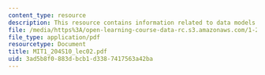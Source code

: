```yaml
---
content_type: resource
description: This resource contains information related to data models and normalization.
file: /media/https%3A/open-learning-course-data-rc.s3.amazonaws.com/1-204-computer-algorithms-in-systems-engineering-spring-2010/3ad5b8f0883dbcb1d3387417563a42ba_MIT1_204S10_lec02.pdf
file_type: application/pdf
resourcetype: Document
title: MIT1_204S10_lec02.pdf
uid: 3ad5b8f0-883d-bcb1-d338-7417563a42ba
---
```

